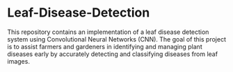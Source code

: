 # Leaf-Disease-Detection
This repository contains an implementation of a leaf disease detection system using Convolutional Neural Networks (CNN). The goal of this project is to assist farmers and gardeners in identifying and managing plant diseases early by accurately detecting and classifying diseases from leaf images.

